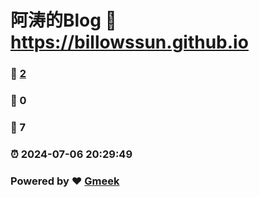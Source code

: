# 阿涛的Blog :link: https://billowssun.github.io 
### :page_facing_up: [2](https://billowssun.github.io/tag.html) 
### :speech_balloon: 0 
### :hibiscus: 7 
### :alarm_clock: 2024-07-06 20:29:49 
### Powered by :heart: [Gmeek](https://github.com/Meekdai/Gmeek)
